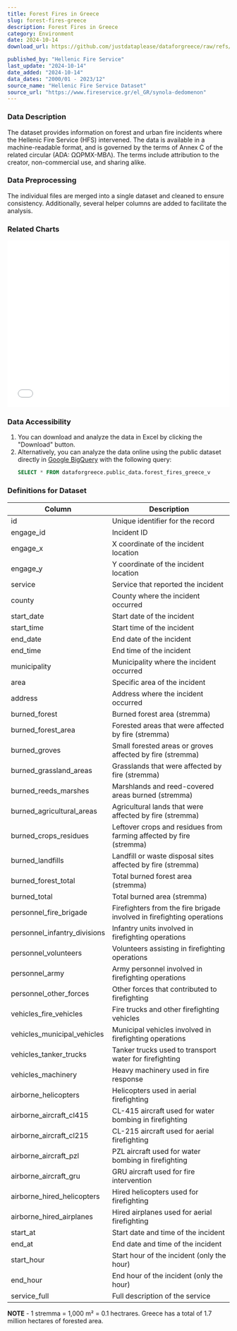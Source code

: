 ```yaml
---
title: Forest Fires in Greece
slug: forest-fires-greece
description: Forest Fires in Greece
category: Environment
date: 2024-10-14
download_url: https://github.com/justdataplease/dataforgreece/raw/refs/heads/main/data/fires-greece/forest-fires-combined-greece_2023.csv.zip

published_by: "Hellenic Fire Service"
last_update: "2024-10-14"
date_added: "2024-10-14"
data_dates: "2000/01 - 2023/12"
source_name: "Hellenic Fire Service Dataset"
source_url: "https://www.fireservice.gr/el_GR/synola-dedomenon"
---
```


### Data Description
The dataset provides information on forest and urban fire incidents where the Hellenic Fire Service (HFS) intervened. The data is available in a machine-readable format, and is governed by the terms of Annex C of the related circular (ADA: ΩΩΡΜΧ-ΜΒΛ). The terms include attribution to the creator, non-commercial use, and sharing alike.

### Data Preprocessing
The individual files are merged into a single dataset and cleaned to ensure consistency. Additionally, several helper columns are added to facilitate the analysis.

### Related Charts
<div class="pt-2">
<iframe 
    src="/en/charts/forest-fires-greece-monthly/" 
    frameborder="0" 
    style="border: 0; width: 100%; aspect-ratio: 4 / 3;" 
    allowfullscreen>
</iframe>
</div>

### Data Accessibility
1. You can download and analyze the data in Excel by clicking the "Download" button.
2. Alternatively, you can analyze the data online using the public dataset directly in [Google BigQuery](https://console.cloud.google.com/bigquery) with the following query:
   ```sql
   SELECT * FROM dataforgreece.public_data.forest_fires_greece_v
   ```


### Definitions for Dataset

| **Column**                   | **Description**                                                        |
|------------------------------|------------------------------------------------------------------------|
| id                           | Unique identifier for the record                                       |
| engage_id                    | Incident ID                                                            |
| engage_x                     | X coordinate of the incident location                                  |
| engage_y                     | Y coordinate of the incident location                                  |
| service                      | Service that reported the incident                                     |
| county                       | County where the incident occurred                                     |
| start_date                   | Start date of the incident                                             |
| start_time                   | Start time of the incident                                             |
| end_date                     | End date of the incident                                               |
| end_time                     | End time of the incident                                               |
| municipality                 | Municipality where the incident occurred                               |
| area                         | Specific area of the incident                                          |
| address                      | Address where the incident occurred                                    |
| burned_forest                | Burned forest area (stremma)                                           |
| burned_forest_area           | Forested areas that were affected by fire (stremma)                    |
| burned_groves                | Small forested areas or groves affected by fire (stremma)              |
| burned_grassland_areas       | Grasslands that were affected by fire (stremma)                        |
| burned_reeds_marshes         | Marshlands and reed-covered areas burned (stremma)                     |
| burned_agricultural_areas    | Agricultural lands that were affected by fire (stremma)                |
| burned_crops_residues        | Leftover crops and residues from farming affected by fire (stremma)    |
| burned_landfills             | Landfill or waste disposal sites affected by fire (stremma)            |
| burned_forest_total          | Total burned forest area (stremma)                                     |
| burned_total                 | Total burned area (stremma)                                            |
| personnel_fire_brigade       | Firefighters from the fire brigade involved in firefighting operations |
| personnel_infantry_divisions | Infantry units involved in firefighting operations                     |
| personnel_volunteers         | Volunteers assisting in firefighting operations                        |
| personnel_army               | Army personnel involved in firefighting operations                     |
| personnel_other_forces       | Other forces that contributed to firefighting                          |
| vehicles_fire_vehicles       | Fire trucks and other firefighting vehicles                            |
| vehicles_municipal_vehicles  | Municipal vehicles involved in firefighting operations                 |
| vehicles_tanker_trucks       | Tanker trucks used to transport water for firefighting                 |
| vehicles_machinery           | Heavy machinery used in fire response                                  |
| airborne_helicopters         | Helicopters used in aerial firefighting                                |
| airborne_aircraft_cl415      | CL-415 aircraft used for water bombing in firefighting                 |
| airborne_aircraft_cl215      | CL-215 aircraft used for aerial firefighting                           |
| airborne_aircraft_pzl        | PZL aircraft used for water bombing in firefighting                    |
| airborne_aircraft_gru        | GRU aircraft used for fire intervention                                |
| airborne_hired_helicopters   | Hired helicopters used for firefighting                                |
| airborne_hired_airplanes     | Hired airplanes used for aerial firefighting                           |
| start_at                     | Start date and time of the incident                                    |
| end_at                       | End date and time of the incident                                      |
| start_hour                   | Start hour of the incident (only the hour)                             |
| end_hour                     | End hour of the incident (only the hour)                               |
| service_full                 | Full description of the service                                        |

**NOTE** - 1 stremma = 1,000 m² = 0.1 hectrares. Greece has a total of 1.7 million hectares of forested area.